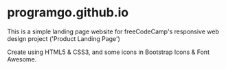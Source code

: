 # programgo.github.io

This is a simple landing page website for freeCodeCamp's responsive web design project ('Product Landing Page')

Create using HTML5 & CSS3, and some icons in Bootstrap Icons & Font Awesome.
